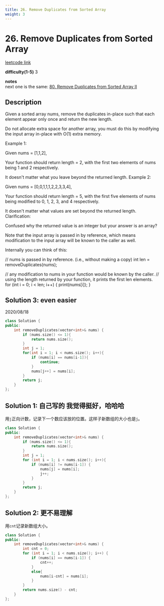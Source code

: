 ```yaml
---
title: 26. Remove Duplicates from Sorted Array
weight: 3
---
```

# 26. Remove Duplicates from Sorted Array
[leetcode link](https://leetcode.com/problems/remove-duplicates-from-sorted-array/)

**difficulty(1-5)** 
3

**notes**   
next one is the same: [80. Remove Duplicates from Sorted Array II](80)

## Description
Given a sorted array nums, remove the duplicates in-place such that each element appear only once and return the new length.

Do not allocate extra space for another array, you must do this by modifying the input array in-place with O(1) extra memory.

Example 1:

Given nums = [1,1,2],

Your function should return length = 2, with the first two elements of nums being 1 and 2 respectively.

It doesn't matter what you leave beyond the returned length.
Example 2:

Given nums = [0,0,1,1,1,2,2,3,3,4],

Your function should return length = 5, with the first five elements of nums being modified to 0, 1, 2, 3, and 4 respectively.

It doesn't matter what values are set beyond the returned length.
Clarification:

Confused why the returned value is an integer but your answer is an array?

Note that the input array is passed in by reference, which means modification to the input array will be known to the caller as well.

Internally you can think of this:

// nums is passed in by reference. (i.e., without making a copy)
int len = removeDuplicates(nums);

// any modification to nums in your function would be known by the caller.
// using the length returned by your function, it prints the first len elements.
for (int i = 0; i < len; i++) {
    print(nums[i]);
}
## Solution 3: even easier
2020/08/18

```c++
class Solution {
public:
    int removeDuplicates(vector<int>& nums) {
        if (nums.size() <= 1){
            return nums.size();
        }
        int j = 1;
        for(int i = 1; i < nums.size(); i++){
            if (nums[i] == nums[i-1]){
                continue;
            }
            nums[j++] = nums[i];
        }
        return j;
    }
};
```

## Solution 1: 自己写的 我觉得挺好，哈哈哈
用`j`正向计数，记录下一个数应该放的位置。这样子新数组的大小也是`j`。

```c++
class Solution {
public:
    int removeDuplicates(vector<int>& nums) {
        if (nums.size() <= 1){
            return nums.size();
        }
        int j = 1;
        for (int i = 1; i < nums.size(); i++){
            if (nums[i] != nums[i-1]) {
                nums[j] = nums[i];
                j++;
            }
        }
        return j;
    }
};
```

## Solution 2: 更不易理解
用`cnt`记录新数组大小。

```c++
class Solution {
public:
    int removeDuplicates(vector<int>& nums) {
        int cnt = 0;
        for (int i = 1; i < nums.size(); i++) {
            if (nums[i] == nums[i-1]) {
                cnt++;
            }
            else{
                nums[i-cnt] = nums[i];
            }
        }
        return nums.size() - cnt;
    }
};
```


